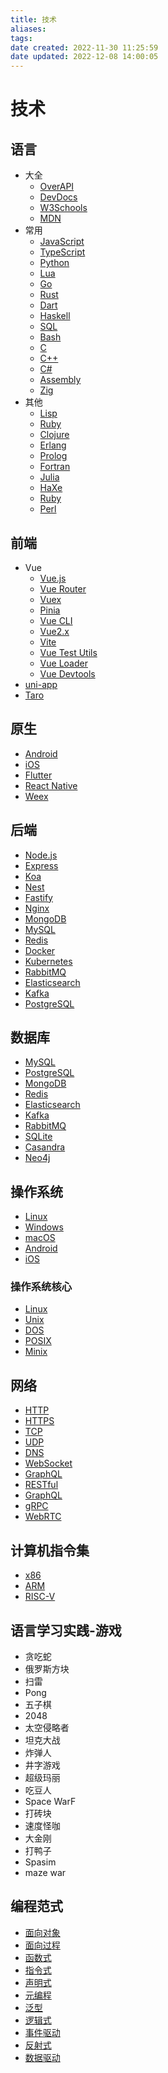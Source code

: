 ```yaml
---
title: 技术
aliases:
tags:
date created: 2022-11-30 11:25:59
date updated: 2022-12-08 14:00:05
---
```


# 技术

## 语言

- 大全
  - [OverAPI](https://overapi.com/)
  - [DevDocs](https://devdocs.io/)
  - [W3Schools](https://www.w3schools.com/)
  - [MDN](https://developer.mozilla.org/zh-CN/docs/Web)
- 常用
  - [JavaScript](https://developer.mozilla.org/zh-CN/docs/Web/JavaScript)
  - [TypeScript](https://www.typescriptlang.org/)
  - [Python](https://docs.python.org/zh-cn/3/)
  - [Lua](https://www.lua.org/)
  - [Go](https://golang.org/doc/)
  - [Rust](https://www.rust-lang.org/zh-CN/)
  - [Dart](https://dart.dev/)
  - [Haskell](https://www.haskell.org/documentation/)
  - [SQL](https://www.w3schools.com/sql/)
  - [Bash](https://www.gnu.org/software/bash/manual/bash.html)
  - [C](https://www.gnu.org/software/gnu-c-manual/gnu-c-manual.html)
  - [C++](https://zh.cppreference.com/w/)
  - [C#](https://docs.microsoft.com/zh-cn/dotnet/csharp/)
  - [Assembly](https://www.nasm.us/xdoc/2.15.05/html/)
  - [Zig](https://ziglang.org/documentation/master/)
- 其他
  - [Lisp](https://lisp-lang.org/)
  - [Ruby](https://www.ruby-lang.org/zh_cn/documentation/)
  - [Clojure](https://clojure.org/guides/getting_started)
  - [Erlang](https://erlang.org/doc/)
  - [Prolog](https://www.swi-prolog.org/)
  - [Fortran](https://gcc.gnu.org/onlinedocs/gfortran/)
  - [Julia](https://docs.julialang.org/en/v1/)
  - [HaXe](https://haxe.org/documentation/introduction/)
  - [Ruby](https://www.ruby-lang.org/zh_cn/documentation/)
  - [Perl](https://www.perl.org/)

## 前端

- Vue
  - [Vue.js](https://cn.vuejs.org/)
  - [Vue Router](https://next.router.vuejs.org/zh/)
  - [Vuex](https://next.vuex.vuejs.org/zh/)
  - [Pinia](https://pinia.esm.dev/)
  - [Vue CLI](https://cli.vuejs.org/zh/)
  - [Vue2.x](https://v2.cn.vuejs.org/)
  - [Vite](https://cn.vitejs.dev/)
  - [Vue Test Utils](https://next.vue-test-utils.vuejs.org/zh/)
  - [Vue Loader](https://vue-loader.vuejs.org/zh/)
  - [Vue Devtools](https://devtools.vuejs.org/)
- [uni-app](https://uniapp.dcloud.io/)
- [Taro](https://taro.aotu.io/)

## 原生

- [Android](https://developer.android.google.cn/)
- [iOS](https://developer.apple.com/cn/)
- [Flutter](https://flutter.cn/)
- [React Native](https://reactnative.cn/)
- [Weex](https://weex.apache.org/cn/)

## 后端

- [Node.js](https://nodejs.org/zh-cn/docs/)
- [Express](https://expressjs.com/zh-cn/)
- [Koa](https://koa.bootcss.com/)
- [Nest](https://docs.nestjs.cn/7/firststeps)
- [Fastify](https://www.fastify.cn/)
- [Nginx](https://www.nginx.cn/doc/)
- [MongoDB](https://docs.mongodb.com/manual/)
- [MySQL](https://dev.mysql.com/doc/)
- [Redis](https://redis.io/documentation)
- [Docker](https://docs.docker.com/)
- [Kubernetes](https://kubernetes.io/zh/docs/home/)
- [RabbitMQ](https://www.rabbitmq.com/documentation.html)
- [Elasticsearch](https://www.elastic.co/guide/index.html)
- [Kafka](https://kafka.apache.org/documentation/)
- [PostgreSQL](https://www.postgresql.org/docs/)

## 数据库

- [MySQL](https://dev.mysql.com/doc/)
- [PostgreSQL](https://www.postgresql.org/docs/)
- [MongoDB](https://docs.mongodb.com/manual/)
- [Redis](https://redis.io/documentation)
- [Elasticsearch](https://www.elastic.co/guide/index.html)
- [Kafka](https://kafka.apache.org/documentation/)
- [RabbitMQ](https://www.rabbitmq.com/documentation.html)
- [SQLite](https://www.sqlite.org/docs.html)
- [Casandra](https://cassandra.apache.org/doc/latest/)
- [Neo4j](https://neo4j.com/docs/)

## 操作系统

- [Linux](https://www.kernel.org/doc/html/latest/)
- [Windows](https://docs.microsoft.com/zh-cn/windows/)
- [macOS](https://developer.apple.com/documentation/)
- [Android](https://developer.android.google.cn/)
- [iOS](https://developer.apple.com/cn/)

### 操作系统核心

- [Linux](https://www.kernel.org/doc/html/latest/)
- [Unix](https://pubs.opengroup.org/onlinepubs/9699919799/)
- [DOS](https://docs.microsoft.com/zh-cn/windows-server/administration/windows-commands/windows-commands)
- [POSIX](https://pubs.opengroup.org/onlinepubs/9699919799/)
- [Minix](https://www.minix3.org/doc/index.html)

## 网络

- [HTTP](https://developer.mozilla.org/zh-CN/docs/Web/HTTP)
- [HTTPS](https://developer.mozilla.org/zh-CN/docs/Glossary/https)
- [TCP](https://developer.mozilla.org/zh-CN/docs/Glossary/TCP)
- [UDP](https://developer.mozilla.org/zh-CN/docs/Glossary/UDP)
- [DNS](https://developer.mozilla.org/zh-CN/docs/Glossary/DNS)
- [WebSocket](https://developer.mozilla.org/zh-CN/docs/Web/API/WebSockets_API)
- [GraphQL](https://graphql.cn/)
- [RESTful](https://www.ruanyifeng.com/blog/2011/09/restful.html)
- [GraphQL](https://graphql.cn/)
- [gRPC](https://grpc.io/docs/)
- [WebRTC](https://webrtc.org/getting-started/overview)

## 计算机指令集

- [x86](https://www.felixcloutier.com/x86/)
- [ARM](https://developer.arm.com/documentation)
- [RISC-V](https://riscv.org/technical/specifications/)

## 语言学习实践-游戏

- 贪吃蛇
- 俄罗斯方块
- 扫雷
- Pong
- 五子棋
- 2048
- 太空侵略者
- 坦克大战
- 炸弹人
- 井字游戏
- 超级玛丽
- 吃豆人
- Space WarF
- 打砖块
- 速度怪咖
- 大金刚
- 打鸭子
- Spasim
- maze war

## 编程范式

- [面向对象](https://zh.wikipedia.org/wiki/%E9%9D%A2%E5%90%91%E5%AF%B9%E8%B1%A1%E7%BC%96%E7%A8%8B)
- [面向过程](https://zh.wikipedia.org/wiki/%E9%9D%A2%E5%90%91%E8%BF%87%E7%A8%8B%E7%BC%96%E7%A8%8B)
- [函数式](https://zh.wikipedia.org/wiki/%E5%87%BD%E6%95%B0%E5%BC%8F%E7%BC%96%E7%A8%8B)
- [指令式](https://zh.wikipedia.org/wiki/%E5%91%BD%E4%BB%A4%E5%BC%8F%E7%BC%96%E7%A8%8B)
- [声明式](https://zh.wikipedia.org/wiki/%E5%A3%B0%E6%98%8E%E5%BC%8F%E7%BC%96%E7%A8%8B)
- [元编程](https://zh.wikipedia.org/wiki/%E5%85%83%E7%BC%96%E7%A8%8B)
- [泛型](https://zh.wikipedia.org/wiki/%E6%B3%9B%E5%9E%8B%E7%BC%96%E7%A8%8B)
- [逻辑式](https://zh.wikipedia.org/wiki/%E9%80%BB%E8%BE%91%E5%BC%8F%E7%BC%96%E7%A8%8B)
- [事件驱动](https://zh.wikipedia.org/wiki/%E4%BA%8B%E4%BB%B6%E9%A9%B1%E5%8A%A8%E7%BC%96%E7%A8%8B)
- [反射式](https://zh.wikipedia.org/wiki/%E5%8F%8D%E5%B0%84%E5%BC%8F%E7%BC%96%E7%A8%8B)
- [数据驱动](https://zh.wikipedia.org/wiki/%E6%95%B0%E6%8D%AE%E9%A9%B1%E5%8A%A8%E7%BC%96%E7%A8%8B)
